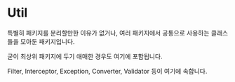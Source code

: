 # Util
특별히 패키지를 분리할만한 이유가 없거나, 여러 패키지에서 공통으로 사용하는 클래스들을 모아둔 패키지입니다.

굳이 최상위 패키지에 두기 애매한 경우도 여기에 포함됩니다.

Filter, Interceptor, Exception, Converter, Validator 등이 여기에 속합니다.
